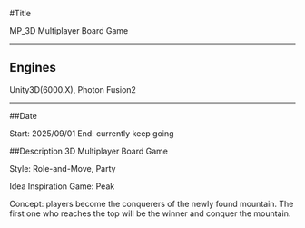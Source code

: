 #Title

MP_3D Multiplayer Board Game

--------------------------------------------------

## Engines

Unity3D(6000.X), Photon Fusion2

--------------------------------------------------

##Date

Start: 2025/09/01
End: currently keep going

##Description
3D Multiplayer Board Game

Style: Role-and-Move, Party

Idea Inspiration Game: Peak

Concept:
 players become the conquerers of the newly found mountain. The first one who reaches the top will be the winner and conquer the mountain.
